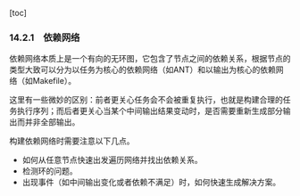 [toc]

### 14.2.1　依赖网络

依赖网络本质上是一个有向的无环图，它包含了节点之间的依赖关系，根据节点的类型大致可以分为以任务为核心的依赖网络（如ANT）和以输出为核心的依赖网络（如Makefile）。

这里有一些微妙的区别：前者更关心任务会不会被重复执行，也就是构建合理的任务执行序列；而后者更关心当某个中间输出结果变动时，是否需要重新生成部分输出而并非全部输出。

构建依赖网络时需要注意以下几点。

+ 如何从任意节点快速出发遍历网络并找出依赖关系。
+ 检测环的问题。
+ 出现事件（如中间输出变化或者依赖不满足）时，如何快速生成解决方案。

